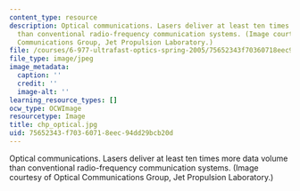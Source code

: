 ```yaml
---
content_type: resource
description: Optical communications. Lasers deliver at least ten times more data volume
  than conventional radio-frequency communication systems. (Image courtesy of Optical
  Communications Group, Jet Propulsion Laboratory.)
file: /courses/6-977-ultrafast-optics-spring-2005/75652343f70360718eec94dd29bcb20d_chp_optical.jpg
file_type: image/jpeg
image_metadata:
  caption: ''
  credit: ''
  image-alt: ''
learning_resource_types: []
ocw_type: OCWImage
resourcetype: Image
title: chp_optical.jpg
uid: 75652343-f703-6071-8eec-94dd29bcb20d
---
```

Optical communications. Lasers deliver at least ten times more data volume than conventional radio-frequency communication systems. (Image courtesy of Optical Communications Group, Jet Propulsion Laboratory.)

